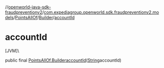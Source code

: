 //[openworld-java-sdk-fraudpreventionv2](../../../../index.md)/[com.expediagroup.openworld.sdk.fraudpreventionv2.models](../../index.md)/[PointsAllOf](../index.md)/[Builder](index.md)/[accountId](account-id.md)

# accountId

[JVM]\

public final [PointsAllOf.Builder](index.md)[accountId](account-id.md)([String](https://docs.oracle.com/javase/8/docs/api/java/lang/String.html)accountId)
